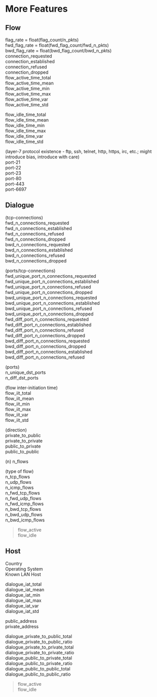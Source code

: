 # More Features  
## Flow  
flag_rate = float(flag_count/n_pkts)  
fwd_flag_rate = float(fwd_flag_count/fwd_n_pkts)  
bwd_flag_rate = float(bwd_flag_count/bwd_n_pkts)  
connection_requested  
connection_established  
connection_refused  
connection_dropped  
flow_active_time_total  
flow_active_time_mean  
flow_active_time_min  
flow_active_time_max  
flow_active_time_var  
flow_active_time_std  

flow_idle_time_total  
flow_idle_time_mean  
flow_idle_time_min  
flow_idle_time_max  
flow_idle_time_var  
flow_idle_time_std  

(layer-7 protocol existence - ftp, ssh, telnet, http, https, irc, etc.; might introduce bias, introduce with care)  
port-21  
port-22  
port-23  
port-80  
port-443  
port-6697  


## Dialogue  
(tcp-connections)  
fwd_n_connections_requested  
fwd_n_connections_established  
fwd_n_connections_refused  
fwd_n_connections_dropped  
bwd_n_connections_requested  
bwd_n_connections_established  
bwd_n_connections_refused  
bwd_n_connections_dropped  
  
(ports/tcp-connections)  
fwd_unique_port_n_connections_requested  
fwd_unique_port_n_connections_established  
fwd_unique_port_n_connections_refused  
fwd_unique_port_n_connections_dropped  
bwd_unique_port_n_connections_requested  
bwd_unique_port_n_connections_established  
bwd_unique_port_n_connections_refused  
bwd_unique_port_n_connections_dropped  
fwd_diff_port_n_connections_requested  
fwd_diff_port_n_connections_established  
fwd_diff_port_n_connections_refused  
fwd_diff_port_n_connections_dropped  
bwd_diff_port_n_connections_requested  
bwd_diff_port_n_connections_dropped  
bwd_diff_port_n_connections_established  
bwd_diff_port_n_connections_refused  

(ports)  
n_unique_dst_ports  
n_diff_dst_ports  

(flow inter-initiation time)  
flow_iit_total  
flow_iit_mean  
flow_iit_min  
flow_iit_max  
flow_iit_var  
flow_iit_std  

(direction)  
private_to_public  
private_to_private  
public_to_private  
public_to_public  

(n)
n_flows  

(type of flow)  
n_tcp_flows  
n_udp_flows  
n_icmp_flows  
n_fwd_tcp_flows  
n_fwd_udp_flows  
n_fwd_icmp_flows  
n_bwd_tcp_flows  
n_bwd_udp_flows  
n_bwd_icmp_flows  
>flow_active  
>flow_idle  

## Host  
Country  
Operating System  
Known LAN Host  

dialogue_iat_total  
dialogue_iat_mean  
dialogue_iat_min  
dialogue_iat_max  
dialogue_iat_var  
dialogue_iat_std  

public_address  
private_address  

dialogue_private_to_public_total  
dialogue_private_to_public_ratio  
dialogue_private_to_private_total  
dialogue_private_to_private_ratio  
dialogue_public_to_private_total  
dialogue_public_to_private_ratio  
dialogue_public_to_public_total  
dialogue_public_to_public_ratio  

>flow_active  
>flow_idle  